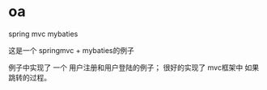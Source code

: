 # oa
spring mvc mybaties 


这是一个 springmvc + mybaties的例子

例子中实现了 一个 用户注册和用户登陆的例子；
很好的实现了 mvc框架中 如果跳转的过程。
